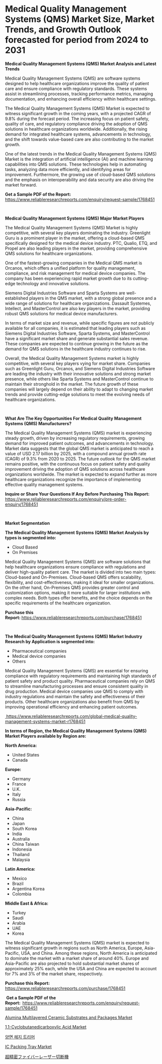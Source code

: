 <p><h1>Medical Quality Management Systems (QMS) Market Size, Market Trends, and Growth Outlook forecasted for period from 2024 to 2031</h1></p><p><strong>Medical Quality Management Systems (QMS) Market Analysis and Latest Trends</strong></p>
<p><p>Medical Quality Management Systems (QMS) are software systems designed to help healthcare organizations improve the quality of patient care and ensure compliance with regulatory standards. These systems assist in streamlining processes, tracking performance metrics, managing documentation, and enhancing overall efficiency within healthcare settings.</p><p>The Medical Quality Management Systems (QMS) Market is expected to witness significant growth in the coming years, with a projected CAGR of 9.8% during the forecast period. The increasing focus on patient safety, quality of care, and regulatory compliance driving the adoption of QMS solutions in healthcare organizations worldwide. Additionally, the rising demand for integrated healthcare systems, advancements in technology, and the shift towards value-based care are also contributing to the market growth.</p><p>One of the latest trends in the Medical Quality Management Systems (QMS) Market is the integration of artificial intelligence (AI) and machine learning capabilities into QMS solutions. These technologies help in automating tasks, analyzing data more efficiently, and identifying areas for improvement. Furthermore, the growing use of cloud-based QMS solutions and the emphasis on interoperability and data security are also driving the market forward.</p></p>
<p><strong>Get a Sample PDF of the Report:&nbsp;</strong> <a href="https://www.reliableresearchreports.com/enquiry/request-sample/1768451">https://www.reliableresearchreports.com/enquiry/request-sample/1768451</a></p>
<p>&nbsp;</p>
<p><strong>Medical Quality Management Systems (QMS) Major Market Players</strong></p>
<p><p>The Medical Quality Management Systems (QMS) Market is highly competitive, with several key players dominating the industry. Greenlight Guru is a prominent player in the market, offering a cloud-based QMS specifically designed for the medical device industry. PTC, Qualio, ETQ, and Propel are also leading players in the market, providing comprehensive QMS solutions for healthcare organizations.</p><p>One of the fastest-growing companies in the Medical QMS market is Orcanos, which offers a unified platform for quality management, compliance, and risk management for medical device companies. The company has been experiencing rapid market growth due to its cutting-edge technology and innovative solutions.</p><p>Siemens Digital Industries Software and Sparta Systems are well-established players in the QMS market, with a strong global presence and a wide range of solutions for healthcare organizations. Dassault Systemes, Intellect, and MasterControl are also key players in the market, providing robust QMS solutions for medical device manufacturers.</p><p>In terms of market size and revenue, while specific figures are not publicly available for all companies, it is estimated that leading players such as Siemens Digital Industries Software, Sparta Systems, and MasterControl have a significant market share and generate substantial sales revenue. These companies are expected to continue growing in the future as the demand for QMS solutions in the healthcare industry continues to rise.</p><p>Overall, the Medical Quality Management Systems market is highly competitive, with several key players vying for market share. Companies such as Greenlight Guru, Orcanos, and Siemens Digital Industries Software are leading the industry with their innovative solutions and strong market presence, while others like Sparta Systems and MasterControl continue to maintain their stronghold in the market. The future growth of these companies will largely depend on their ability to adapt to changing market trends and provide cutting-edge solutions to meet the evolving needs of healthcare organizations.</p></p>
<p>&nbsp;</p>
<p><strong>What Are The Key Opportunities For Medical Quality Management Systems (QMS) Manufacturers?</strong></p>
<p><p>The Medical Quality Management Systems (QMS) market is experiencing steady growth, driven by increasing regulatory requirements, growing demand for improved patient outcomes, and advancements in technology. Market data suggests that the global QMS market is anticipated to reach a value of USD 2.17 billion by 2025, with a compound annual growth rate (CAGR) of 9.3% from 2020 to 2025. The future outlook for the QMS market remains positive, with the continuous focus on patient safety and quality improvement driving the adoption of QMS solutions across healthcare organizations worldwide. The market is expected to expand further as more healthcare organizations recognize the importance of implementing effective quality management systems.</p></p>
<p><strong>Inquire or Share Your Questions If Any Before Purchasing This Report:</strong> <a href="https://www.reliableresearchreports.com/enquiry/pre-order-enquiry/1768451">https://www.reliableresearchreports.com/enquiry/pre-order-enquiry/1768451</a></p>
<p>&nbsp;</p>
<p><strong>Market Segmentation</strong></p>
<p><strong>The Medical Quality Management Systems (QMS) Market Analysis by types is segmented into:</strong></p>
<p><ul><li>Cloud Based</li><li>On Premises</li></ul></p>
<p><p>Medical Quality Management Systems (QMS) are software solutions that help healthcare organizations ensure compliance with regulations and deliver high-quality patient care. The market is divided into two main types: Cloud-based and On-Premises. Cloud-based QMS offers scalability, flexibility, and cost-effectiveness, making it ideal for smaller organizations. On the other hand, On-Premises QMS provides greater control and customization options, making it more suitable for larger institutions with complex needs. Both types offer benefits, and the choice depends on the specific requirements of the healthcare organization.</p></p>
<p><strong>Purchase this Report:&nbsp;</strong><a href="https://www.reliableresearchreports.com/purchase/1768451">https://www.reliableresearchreports.com/purchase/1768451</a></p>
<p>&nbsp;</p>
<p><strong>The Medical Quality Management Systems (QMS) Market Industry Research by Application is segmented into:</strong></p>
<p><ul><li>Pharmaceutical companies</li><li>Medical device companies</li><li>Others</li></ul></p>
<p><p>Medical Quality Management Systems (QMS) are essential for ensuring compliance with regulatory requirements and maintaining high standards of patient safety and product quality. Pharmaceutical companies rely on QMS to streamline manufacturing processes and ensure consistent quality in drug production. Medical device companies use QMS to comply with industry regulations and maintain the safety and effectiveness of their products. Other healthcare organizations also benefit from QMS by improving operational efficiency and enhancing patient outcomes.</p></p>
<p><a href="https://www.reliableresearchreports.com/global-medical-quality-management-systems-market-r1768451">&nbsp;https://www.reliableresearchreports.com/global-medical-quality-management-systems-market-r1768451</a></p>
<p><strong>In terms of Region, the Medical Quality Management Systems (QMS) Market Players available by Region are:</strong></p>
<p>
    <p> <strong> North America: </strong>
        <ul>
            <li>United States</li>
            <li>Canada</li>
        </ul>
        </p> 
    <p> <strong> Europe: </strong>
        <ul>
            <li>Germany</li>
            <li>France</li>
            <li>U.K.</li>
            <li>Italy</li>
            <li>Russia</li>
        </ul>
        </p> 
    <p> <strong> Asia-Pacific: </strong>
        <ul>
            <li>China</li>
            <li>Japan</li>
            <li>South Korea</li>
            <li>India</li>
            <li>Australia</li>
            <li>China Taiwan</li>
            <li>Indonesia</li>
            <li>Thailand</li>
            <li>Malaysia</li>
        </ul>
        </p> 
    <p> <strong> Latin America: </strong>
        <ul>
            <li>Mexico</li>
            <li>Brazil</li>
            <li>Argentina Korea</li>
            <li>Colombia</li>
        </ul>
        </p> 
    <p> <strong> Middle East & Africa: </strong>
        <ul>
            <li>Turkey</li>
            <li>Saudi</li>
            <li>Arabia</li>
            <li>UAE</li>
            <li>Korea</li>
        </ul>
    </p>
    </p>
<p><p>The Medical Quality Management Systems (QMS) market is expected to witness significant growth in regions such as North America, Europe, Asia-Pacific, USA, and China. Among these regions, North America is anticipated to dominate the market with a market share of around 40%. Europe and Asia-Pacific are also projected to hold substantial market shares of approximately 25% each, while the USA and China are expected to account for 7% and 3% of the market share, respectively.</p></p>
<p><strong>Purchase this Report: </strong><a href="https://www.reliableresearchreports.com/purchase/1768451">https://www.reliableresearchreports.com/purchase/1768451</a></p>
<p>&nbsp;<strong>Get a Sample PDF of the Report:&nbsp;&nbsp;</strong><a href="https://www.reliableresearchreports.com/enquiry/request-sample/1768451">https://www.reliableresearchreports.com/enquiry/request-sample/1768451</a></p>
<p><strong></strong></p>
<p><p><a href="https://issuu.com/reportprime-2/docs/alumina-multilayered-ceramic-substrates-and-packag">Alumina Multilayered Ceramic Substrates and Packages Market</a></p><p><a href="https://github.com/Airanohannonzb68e5pb53oc1/Market-Research-Report-List-2/blob/main/11-cyclobutanedicarboxylic-acid-market.md">1,1-Cyclobutanedicarboxylic Acid Market</a></p><p><a href="https://medium.com/@lowellleke20231/%EC%96%91%EB%A9%B4-%EA%B0%80%EC%8B%9C-%EC%B9%BC-%EA%B0%80%EC%8B%9C-%EA%B9%8E%EA%B8%B0-%EC%8B%9C%EC%9E%A5-%EB%B6%84%EC%84%9D-%EA%B7%B8%EA%B2%83%EC%9D%98-%EC%97%B0%ED%8F%89%EA%B7%A0-%EC%84%B1%EC%9E%A5%EB%A5%A0-%EC%8B%9C%EC%9E%A5-%EC%84%B8%EB%B6%84%ED%99%94-%EB%B0%8F-%EA%B8%80%EB%A1%9C%EB%B2%8C-%EC%82%B0%EC%97%85-%EA%B0%9C%EC%9A%94-107d18833608">양면 헤지 트리머</a></p><p><a href="https://issuu.com/reportprime-2/docs/ic-packing-tray-market-size-2030.pptx">IC Packing Tray Market</a></p><p><a href="https://github.com/AriMuller2009/Market-Research-Report-List-2/blob/main/3911020105929.md">超精密ファイバーレーザー切断機</a></p></p>